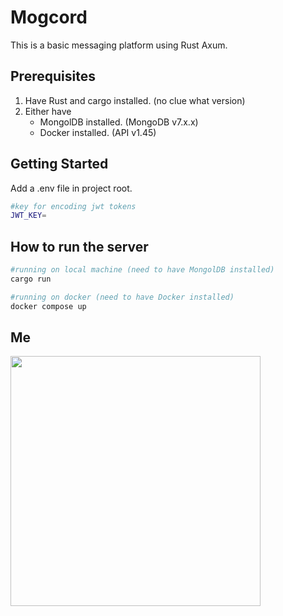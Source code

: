 # Mogcord
This is a basic messaging platform using Rust Axum.

## Prerequisites
1. Have Rust and cargo installed. (no clue what version)
2. Either have
   * MongolDB installed. (MongoDB v7.x.x)
   * Docker installed. (API v1.45)

## Getting Started
Add a .env file in project root.

```bash
#key for encoding jwt tokens
JWT_KEY=
```


## How to run the server
```bash
#running on local machine (need to have MongolDB installed)
cargo run

#running on docker (need to have Docker installed)
docker compose up
```

## Me
<img src="https://i.imgur.com/qXyjT2u.jpg" width="400">
